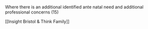 Where there is an additional identified ante natal need and additional professional concerns (15)

[[Insight Bristol & Think Family]]